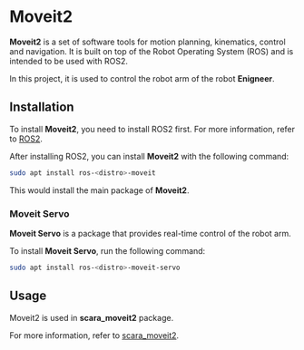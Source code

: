 # Moveit2

**Moveit2** is a set of software tools for motion planning, kinematics, control and navigation.
It is built on top of the Robot Operating System (ROS) and is intended to be used with ROS2.

In this project, it is used to control the robot arm of the robot **Enigneer**.

## Installation

To install **Moveit2**, you need to install ROS2 first.
For more information, refer to [ROS2](ros.md).

After installing ROS2, you can install **Moveit2** with the following command:

```bash
sudo apt install ros-<distro>-moveit
```

This would install the main package of **Moveit2**.

### Moveit Servo

**Moveit Servo** is a package that provides real-time control of the robot arm.

To install **Moveit Servo**, run the following command:

```bash
sudo apt install ros-<distro>-moveit-servo
```

## Usage

Moveit2 is used in **scara_moveit2** package.

For more information, refer to [scara_moveit2](scara_moveit.md).